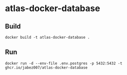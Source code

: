 # atlas-docker-database

## Build

`docker build -t atlas-docker-database .`

## Run

`docker run -d --env-file .env.postgres -p 5432:5432 -t ghcr.io/jabez007/atlas-docker-database`
